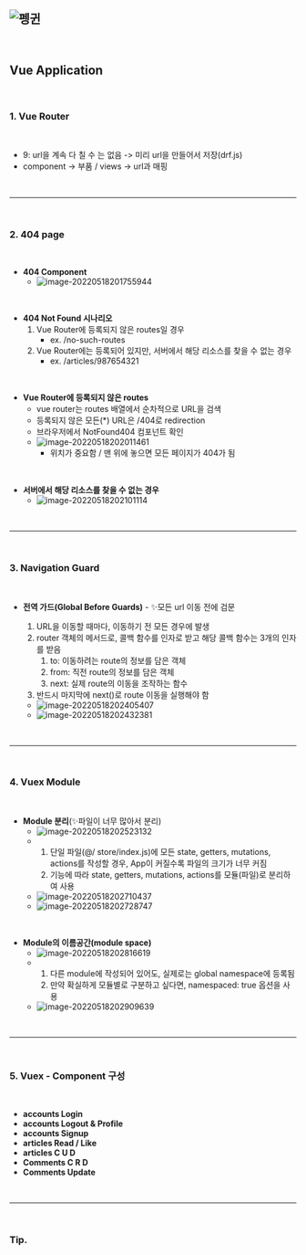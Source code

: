## ![펭귄](vue.assets/펭귄.png)

<br>

## Vue Application

<br>

### 1. Vue Router

<br>

* 9: url을 계속 다 칠 수 는 없음 -> 미리 url을 만들어서 저장(drf.js)
* component -> 부품 / views -> url과 매핑

<br>

---

<br>

### 2. 404 page

<br>

* **404 Component** 
  * ![image-20220518201755944](vue_application.assets/image-20220518201755944.png)

<br>

* **404 Not Found 시나리오**
  1. Vue Router에 등록되지 않은 routes일 경우
     * ex. /no-such-routes
  2. Vue Router에는 등록되어 있지만, 서버에서 해당 리소스를 찾을 수 없는 경우
     * ex. /articles/987654321

<br>

* **Vue Router에 등록되지 않은 routes**
  * vue router는 routes 배열에서 순차적으로 URL을 검색
  * 등록되지 않은 모든(*) URL은 /404로 redirection
  * 브라우저에서 NotFound404 컴포넌트 확인
  * ![image-20220518202011461](vue_application.assets/image-20220518202011461.png)
    * 위치가 중요함 / 맨 위에 놓으면 모든 페이지가 404가 됨

<br>

* **서버에서 해당 리소스를 찾을 수 없는 경우**
  * ![image-20220518202101114](vue_application.assets/image-20220518202101114.png)

<br>

---

<br>

### 3. Navigation Guard

<br>

* **전역 가드(Global Before Guards)** - ✨모든 url 이동 전에 검문

  1. URL을 이동할 때마다, 이동하기 전 모든 경우에 발생
  2. router 객체의 메서드로, 콜백 함수를 인자로 받고 해당 콜백 함수는 3개의 인자를 받음
     1.  to: 이동하려는 route의 정보를 담은 객체
     2.  from: 직전 route의 정보를 담은 객체
     3.  next: 실제 route의 이동을 조작하는 함수
  3. 반드시 마지막에 next()로 route 이동을 실행해야 함

  * ![image-20220518202405407](vue_application.assets/image-20220518202405407.png)
  * ![image-20220518202432381](vue_application.assets/image-20220518202432381.png)

<br>

---

<br>

### 4. Vuex Module

<br>

* **Module 분리**(✨파일이 너무 많아서 분리)
  * ![image-20220518202523132](vue_application.assets/image-20220518202523132.png)
  * 1. 단일 파일(@/ store/index.js)에 모든 state, getters, mutations, actions를 작성할 경우, App이 커질수록 파일의 크기가 너무 커짐
    2. 기능에 따라 state, getters, mutations, actions를 모듈(파일)로 분리하여 사용
  * ![image-20220518202710437](vue_application.assets/image-20220518202710437.png)
  * ![image-20220518202728747](vue_application.assets/image-20220518202728747.png)

<br>

* **Module의 이름공간(module space)**
  * ![image-20220518202816619](vue_application.assets/image-20220518202816619.png)
  * 1. 다른 module에 작성되어 있어도, 실제로는 global namespace에 등록됨
    2. 만약 확실하게 모듈별로 구분하고 싶다면, namespaced: true 옵션을 사용
  * ![image-20220518202909639](vue_application.assets/image-20220518202909639.png)

<br>

---

<br>

### 5. Vuex - Component 구성

<br>

* **accounts Login**
* **accounts Logout & Profile**
* **accounts Signup**
* **articles Read / Like**
* **articles C U D**
* **Comments C R D**
* **Comments Update**

<br>

---

<br>

### Tip.

<br><br><br><br><br><br><br><br><br><br><br><br><br>
